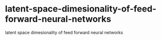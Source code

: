 # latent-space-dimesionality-of-feed-forward-neural-networks
latent space dimesionality of feed forward neural networks
